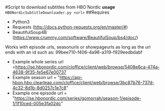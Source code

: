 #Script to download subtitles from HBO Nordic
**usage** `HBONordicSubtitleDownloader.py <url>`
##Requires
* Python3
* Requests (http://docs.python-requests.org/en/master/#)
* BeautifulSoup4B (https://www.crummy.com/software/BeautifulSoup/bs4/doc/)

Works with episode urls, seasonurls or showpageurls as long as the url ends with an id such as: 99bee710-f406-4a98-a319-f929eedbdabf
* Example whole series url =https://se.hbonordic.com/cloffice/client/web/browse/5408e6ca-474a-4638-9f35-fe5e67e00737
* Example season url = "https://api-hbon.hbo.clearleap.com/cloffice/client/web/browse/3bc87b76-737d-4c32-8d1b-8d0257c1e7c8"
* Example one episode url = "https://se.hbonordic.com/series/gomorrah/season-1/episode-1/1f10ced-005e3fa02dc"
